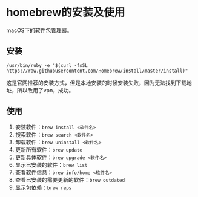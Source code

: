 # homebrew的安装及使用

macOS下的软件包管理器。

## 安装

`/usr/bin/ruby -e "$(curl -fsSL https://raw.githubusercontent.com/Homebrew/install/master/install)"`

这是官网推荐的安装方式，但是本地安装的时候安装失败，因为无法找到下载地址，所以改用了vpn，成功。



## 使用

1. 安装软件：`brew install <软件名>`
2. 搜索软件：`brew search <软件名>`
3. 卸载软件：`brew uninstall <软件名>`
4. 更新所有软件：`brew update`
5. 更新具体软件：`brew upgrade <软件名>`
6. 显示已安装的软件：`brew list`
7. 查看软件信息：`brew info/home <软件名>`
8. 查看已安装的需要更新的软件：`brew outdated`
9. 显示包依赖：`brew reps`